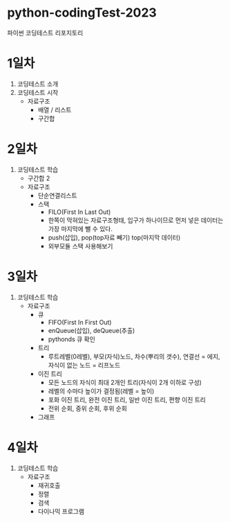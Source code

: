 # python-codingTest-2023
파이썬 코딩테스트 리포지토리

# 1일차
1. 코딩테스트 소개
2. 코딩테스트 시작
    - 자료구조
        - 배열 / 리스트
        - 구간합

# 2일차
1. 코딩테스트 학습
    - 구간합 2
    - 자료구조
        - 단순연결리스트
        - 스택
            - FILO(First In Last Out)
            - 한쪽이 막혀있는 자료구조형태, 입구가 하나이므로 먼저 넣은 데이터는 가장 마지막에 뺄 수 있다.
            - push(삽입), pop(top자료 빼기) top(마지막 데이터)
            - 외부모듈 스택 사용해보기

# 3일차
1. 코딩테스트 학습
    - 자료구조
        - 큐
            - FIFO(First In First Out)
            - enQueue(삽입), deQueue(추출)
            - pythonds 큐 확인
        - 트리
            - 루트레벨(0레벨), 부모(자식)노드, 차수(뿌리의 갯수), 연결선 = 에지, 자식이 없는 노드 = 리프노드
        - 이진 트리
            - 모든 노드의 자식이 최대 2개인 트리(자식이 2개 이하로 구성)
            - 레벨의 수마다 높이가 결정됨(레벨 = 높이)
            - 포화 이진 트리, 완전 이진 트리, 일반 이진 트리, 편향 이진 트리
            - 전위 순회, 중위 순회, 후위 순회
        - 그래프 


# 4일차
1. 코딩테스트 학습
    - 자료구조
        - 재귀호출
        - 정렬
        - 검색
        - 다이나믹 프로그램
        